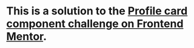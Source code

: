 # This is a solution to the [Profile card component challenge on Frontend Mentor](https://www.frontendmentor.io/challenges/profile-card-component-cfArpWshJ).
